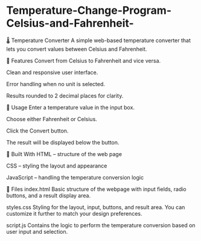 # Temperature-Change-Program-Celsius-and-Fahrenheit-
🌡️ Temperature Converter
A simple web-based temperature converter that lets you convert values between Celsius and Fahrenheit.

🚀 Features
Convert from Celsius to Fahrenheit and vice versa.

Clean and responsive user interface.

Error handling when no unit is selected.

Results rounded to 2 decimal places for clarity.

📜 Usage
Enter a temperature value in the input box.

Choose either Fahrenheit or Celsius.

Click the Convert button.

The result will be displayed below the button.

🧱 Built With
HTML – structure of the web page

CSS – styling the layout and appearance

JavaScript – handling the temperature conversion logic

🧩 Files
index.html
Basic structure of the webpage with input fields, radio buttons, and a result display area.

styles.css
Styling for the layout, input, buttons, and result area. You can customize it further to match your design preferences.

script.js
Contains the logic to perform the temperature conversion based on user input and selection.




